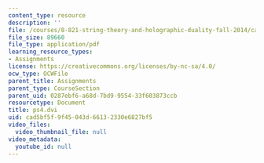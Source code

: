 ```yaml
---
content_type: resource
description: ''
file: /courses/8-821-string-theory-and-holographic-duality-fall-2014/cad5bf5f9f45043d66132330e6827bf5_MIT8_821F14_pset4.pdf
file_size: 89660
file_type: application/pdf
learning_resource_types:
- Assignments
license: https://creativecommons.org/licenses/by-nc-sa/4.0/
ocw_type: OCWFile
parent_title: Assignments
parent_type: CourseSection
parent_uid: 0287ebf6-a68d-7bd9-9554-33f603873ccb
resourcetype: Document
title: ps4.dvi
uid: cad5bf5f-9f45-043d-6613-2330e6827bf5
video_files:
  video_thumbnail_file: null
video_metadata:
  youtube_id: null
---
```

